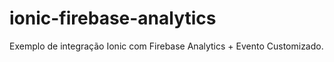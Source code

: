 # ionic-firebase-analytics
Exemplo de integração Ionic com Firebase Analytics + Evento Customizado.
